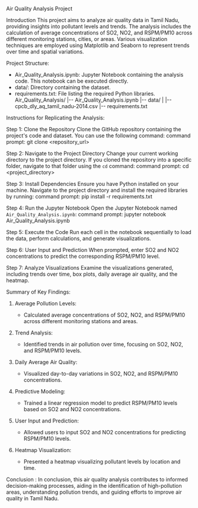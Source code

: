Air Quality Analysis Project

Introduction
This project aims to analyze air quality data in Tamil Nadu, providing insights into pollutant levels and trends. The analysis includes the calculation of average concentrations of SO2, NO2, and RSPM/PM10 across different monitoring stations, cities, or areas. Various visualization techniques are employed using Matplotlib and Seaborn to represent trends over time and spatial variations.

Project Structure:
- Air_Quality_Analysis.ipynb: Jupyter Notebook containing the analysis code. This notebook can be executed directly.
- data/: Directory containing the dataset.
- requirements.txt: File listing the required Python libraries.
Air_Quality_Analysis/
|-- Air_Quality_Analysis.ipynb
|-- data/
|   |-- cpcb_dly_aq_tamil_nadu-2014.csv
|-- requirements.txt

Instructions for Replicating the Analysis:

Step 1: Clone the Repository
Clone the GitHub repository containing the project's code and dataset. You can use the following command:
command prompt:
      git clone <repository_url>

Step 2: Navigate to the Project Directory
Change your current working directory to the project directory. If you cloned the repository into a specific folder, navigate to that folder using the `cd` command:
command prompt:
       cd <project_directory>

Step 3: Install Dependencies
Ensure you have Python installed on your machine. Navigate to the project directory and install the required libraries by running:
command prompt:
      pip install -r requirements.txt

Step 4: Run the Jupyter Notebook
Open the Jupyter Notebook named `Air_Quality_Analysis.ipynb`:
command prompt:
      jupyter notebook Air_Quality_Analysis.ipynb

Step 5: Execute the Code
Run each cell in the notebook sequentially to load the data, perform calculations, and generate visualizations.

Step 6: User Input and Prediction
When prompted, enter SO2 and NO2 concentrations to predict the corresponding RSPM/PM10 level.

Step 7: Analyze Visualizations
Examine the visualizations generated, including trends over time, box plots, daily average air quality, and the heatmap.

 Summary of Key Findings:

1. Average Pollution Levels:
   - Calculated average concentrations of SO2, NO2, and RSPM/PM10 across different monitoring stations and areas.

2. Trend Analysis:
   - Identified trends in air pollution over time, focusing on SO2, NO2, and RSPM/PM10 levels.

3. Daily Average Air Quality:
   - Visualized day-to-day variations in SO2, NO2, and RSPM/PM10 concentrations.

4. Predictive Modeling:
   - Trained a linear regression model to predict RSPM/PM10 levels based on SO2 and NO2 concentrations.

5. User Input and Prediction:
   - Allowed users to input SO2 and NO2 concentrations for predicting RSPM/PM10 levels.

6. Heatmap Visualization:
   - Presented a heatmap visualizing pollutant levels by location and time.

Conclusion :
In conclusion, this air quality analysis contributes to informed decision-making processes, aiding in the identification of high-pollution areas, understanding pollution trends, and guiding efforts to improve air quality in Tamil Nadu.


